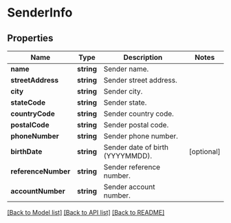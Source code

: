 # SenderInfo

## Properties
Name | Type | Description | Notes
------------ | ------------- | ------------- | -------------
**name** | **string** | Sender name. | 
**streetAddress** | **string** | Sender street address. | 
**city** | **string** | Sender city. | 
**stateCode** | **string** | Sender state. | 
**countryCode** | **string** | Sender country code. | 
**postalCode** | **string** | Sender postal code. | 
**phoneNumber** | **string** | Sender phone number. | 
**birthDate** | **string** | Sender date of birth (YYYYMMDD). | [optional] 
**referenceNumber** | **string** | Sender reference number. | 
**accountNumber** | **string** | Sender account number. | 

[[Back to Model list]](../README.md#documentation-for-models) [[Back to API list]](../README.md#documentation-for-api-endpoints) [[Back to README]](../README.md)


